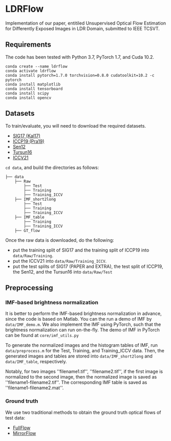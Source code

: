 # LDRFlow
Implementation of our paper, entitiled Unsupervised Optical Flow Estimation for Differently Exposed Images in LDR Domain, submitted to IEEE TCSVT.
## Requirements
The code has been tested with Python 3.7, PyTorch 1.7, and Cuda 10.2.
```Shell
conda create --name ldrflow
conda activate ldrflow
conda install pytorch=1.7.0 torchvision=0.8.0 cudatoolkit=10.2 -c pytorch
conda install matplotlib
conda install tensorboard
conda install scipy
conda install opencv
```
## Datasets
To train/evaluate, you will need to download the required datasets.
* [SIG17 (Kal17)](https://cseweb.ucsd.edu/~viscomp/projects/SIG17HDR/)
* [ICCP19 (Pra19)](https://val.cds.iisc.ac.in/HDR/ICCP19/)
* [Sen12](https://web.ece.ucsb.edu/~psen/hdrvideo)
* [Tursun16](https://user.ceng.metu.edu.tr/~akyuz/files/eg2016/index.html)
* [ICCV21](https://guanyingc.github.io/DeepHDRVideo/) 

`cd data`, and build the directories as follows:
```Shell
├── data
    ├── Raw
        ├── Test
        ├── Training
        ├── Training_ICCV
    ├── IMF_short2long
        ├── Test
        ├── Training
        ├── Training_ICCV
    ├── IMF_table
        ├── Training
        ├── Training_ICCV
    ├── GT_flow
```
Once the raw data is downloaded, do the following:
* put the training split of SIG17 and the training split of ICCP19 into `data/Raw/Training`.
* put the ICCV21 into `data/Raw/Training_ICCV`.
* put the test splits of SIG17 (PAPER and EXTRA), the test split of ICCP19, the Sen12, and the Tursun16 into `data/Raw/Test`

## Preprocessing
### IMF-based brightness normalization
It is better to perform the IMF-based brightness normalization in advance, since the code is based on Matlab. You can the run a demo of IMF by `data/IMF_demo.m`. We also implement the IMF using PyTorch, such that the brightness normalization can run on-the-fly. The demo of IMF in PyTorch can be found at `core/imf_utils.py`

To generate the normalized images and the histogram tables of IMF, run `data/preprocess.m` for the Test, Training, and Training_ICCV data. Then, the generated images and tables are stored into `data/IMF_short2long` and `data/IMF_table`, respectively.

Notably, for two images ''filename1.tif'', ''filename2.tif'', if the first image is normalized to the second image, then the normalized image is saved as ''filename1-filename2.tif''. The corresponding IMF table is saved as ''filename1-filename2.mat''.
### Ground truth
We use two traditional methods to obtain the ground truth optical flows of test data:
* [FullFlow](https://cqf.io/fullflow/)
* [MirrorFlow](https://bitbucket.org/visinf/projects-2017-mirrorflow/src/master/)
